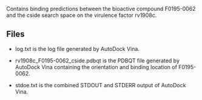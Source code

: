Contains binding predictions between the bioactive compound F0195-0062 and the cside search space on the virulence factor rv1908c.

## Files

- log.txt is the log file generated by AutoDock Vina.

- rv1908c_F0195-0062_cside.pdbqt is the PDBQT file generated by AutoDock Vina containing the orientation and binding location of F0195-0062.

- stdoe.txt is the combined STDOUT and STDERR output of AutoDock Vina.

